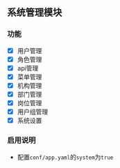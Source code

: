 ## 系统管理模块

### 功能

- [X] 用户管理
- [X] 角色管理
- [X] api管理
- [X] 菜单管理
- [X] 机构管理
- [X] 部门管理
- [X] 岗位管理
- [X] 用户组管理
- [X] 系统设置

### 启用说明

- 配置`conf/app.yaml`的`system`为`true`